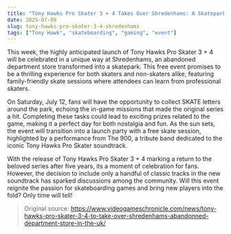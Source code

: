 ```yaml
---
title: "Tony Hawks Pro Skater 3 + 4 Takes Over Shredenhams: A Skatepark Celebration"
date: 2025-07-09
slug: tony-hawks-pro-skater-3-4-shredenhams
tags: ["Tony Hawk", "skateboarding", "gaming", "event"]
---
```


This week, the highly anticipated launch of Tony Hawks Pro Skater 3 + 4 will be celebrated in a unique way at Shredenhams, an abandoned department store transformed into a skatepark. This free event promises to be a thrilling experience for both skaters and non-skaters alike, featuring family-friendly skate sessions where attendees can learn from professional skaters. 

On Saturday, July 12, fans will have the opportunity to collect SKATE letters around the park, echoing the in-game missions that made the original series a hit. Completing these tasks could lead to exciting prizes related to the game, making it a perfect day for both nostalgia and fun. As the sun sets, the event will transition into a launch party with a free skate session, highlighted by a performance from The 900, a tribute band dedicated to the iconic Tony Hawks Pro Skater soundtrack.

With the release of Tony Hawks Pro Skater 3 + 4 marking a return to the beloved series after five years, its a moment of celebration for fans. However, the decision to include only a handful of classic tracks in the new soundtrack has sparked discussions among the community. Will this event reignite the passion for skateboarding games and bring new players into the fold? Only time will tell!
> Original source: https://www.videogameschronicle.com/news/tony-hawks-pro-skater-3-4-to-take-over-shredenhams-abandonned-department-store-in-the-uk/